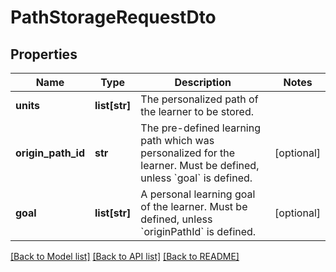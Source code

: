 # PathStorageRequestDto

## Properties
Name | Type | Description | Notes
------------ | ------------- | ------------- | -------------
**units** | **list[str]** | The personalized path of the learner to be stored. | 
**origin_path_id** | **str** | The pre-defined learning path which was personalized for the learner. Must be defined, unless &#x60;goal&#x60; is defined. | [optional] 
**goal** | **list[str]** | A personal learning goal of the learner. Must be defined, unless &#x60;originPathId&#x60; is defined. | [optional] 

[[Back to Model list]](../README.md#documentation-for-models) [[Back to API list]](../README.md#documentation-for-api-endpoints) [[Back to README]](../README.md)

